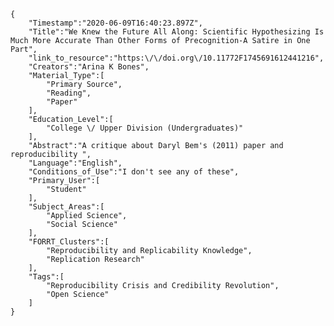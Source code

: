 
    {
        "Timestamp":"2020-06-09T16:40:23.897Z",
        "Title":"We Knew the Future All Along: Scientific Hypothesizing Is Much More Accurate Than Other Forms of Precognition-A Satire in One Part",
        "link_to_resource":"https:\/\/doi.org\/10.11772F1745691612441216",
        "Creators":"Arina K Bones",
        "Material_Type":[
            "Primary Source",
            "Reading",
            "Paper"
        ],
        "Education_Level":[
            "College \/ Upper Division (Undergraduates)"
        ],
        "Abstract":"A critique about Daryl Bem's (2011) paper and reproducibility ",
        "Language":"English",
        "Conditions_of_Use":"I don't see any of these",
        "Primary_User":[
            "Student"
        ],
        "Subject_Areas":[
            "Applied Science",
            "Social Science"
        ],
        "FORRT_Clusters":[
            "Reproducibility and Replicability Knowledge",
            "Replication Research"
        ],
        "Tags":[
            "Reproducibility Crisis and Credibility Revolution",
            "Open Science"
        ]
    }
